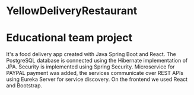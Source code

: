 # YellowDeliveryRestaurant

# Educational team project

It's a food delivery app created with Java Spring Boot and React. The PostgreSQL database is connected using the Hibernate implementation of JPA. Security is implemented using Spring Security. Microservice for PAYPAL payment was added, the services communicate over REST APIs using Eureka Server for service discovery. On the frontend we used React and Bootstrap.
